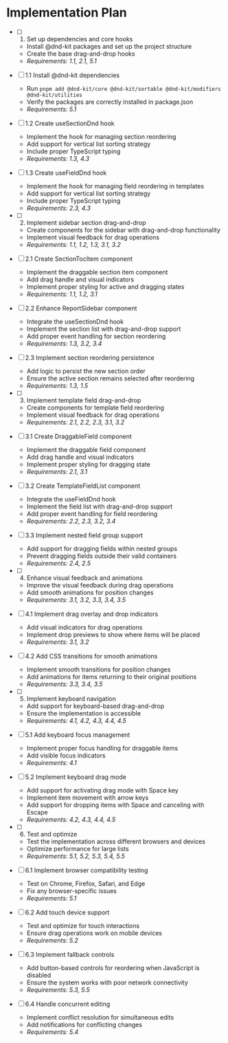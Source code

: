 # Implementation Plan

- [ ] 1. Set up dependencies and core hooks
  - Install @dnd-kit packages and set up the project structure
  - Create the base drag-and-drop hooks
  - _Requirements: 1.1, 2.1, 5.1_

- [ ] 1.1 Install @dnd-kit dependencies
  - Run `pnpm add @dnd-kit/core @dnd-kit/sortable @dnd-kit/modifiers @dnd-kit/utilities`
  - Verify the packages are correctly installed in package.json
  - _Requirements: 5.1_

- [ ] 1.2 Create useSectionDnd hook
  - Implement the hook for managing section reordering
  - Add support for vertical list sorting strategy
  - Include proper TypeScript typing
  - _Requirements: 1.3, 4.3_

- [ ] 1.3 Create useFieldDnd hook
  - Implement the hook for managing field reordering in templates
  - Add support for vertical list sorting strategy
  - Include proper TypeScript typing
  - _Requirements: 2.3, 4.3_

- [ ] 2. Implement sidebar section drag-and-drop
  - Create components for the sidebar with drag-and-drop functionality
  - Implement visual feedback for drag operations
  - _Requirements: 1.1, 1.2, 1.3, 3.1, 3.2_

- [ ] 2.1 Create SectionTocItem component
  - Implement the draggable section item component
  - Add drag handle and visual indicators
  - Implement proper styling for active and dragging states
  - _Requirements: 1.1, 1.2, 3.1_

- [ ] 2.2 Enhance ReportSidebar component
  - Integrate the useSectionDnd hook
  - Implement the section list with drag-and-drop support
  - Add proper event handling for section reordering
  - _Requirements: 1.3, 3.2, 3.4_

- [ ] 2.3 Implement section reordering persistence
  - Add logic to persist the new section order
  - Ensure the active section remains selected after reordering
  - _Requirements: 1.3, 1.5_

- [ ] 3. Implement template field drag-and-drop
  - Create components for template field reordering
  - Implement visual feedback for drag operations
  - _Requirements: 2.1, 2.2, 2.3, 3.1, 3.2_

- [ ] 3.1 Create DraggableField component
  - Implement the draggable field component
  - Add drag handle and visual indicators
  - Implement proper styling for dragging state
  - _Requirements: 2.1, 3.1_

- [ ] 3.2 Create TemplateFieldList component
  - Integrate the useFieldDnd hook
  - Implement the field list with drag-and-drop support
  - Add proper event handling for field reordering
  - _Requirements: 2.2, 2.3, 3.2, 3.4_

- [ ] 3.3 Implement nested field group support
  - Add support for dragging fields within nested groups
  - Prevent dragging fields outside their valid containers
  - _Requirements: 2.4, 2.5_

- [ ] 4. Enhance visual feedback and animations
  - Improve the visual feedback during drag operations
  - Add smooth animations for position changes
  - _Requirements: 3.1, 3.2, 3.3, 3.4, 3.5_

- [ ] 4.1 Implement drag overlay and drop indicators
  - Add visual indicators for drag operations
  - Implement drop previews to show where items will be placed
  - _Requirements: 3.1, 3.2_

- [ ] 4.2 Add CSS transitions for smooth animations
  - Implement smooth transitions for position changes
  - Add animations for items returning to their original positions
  - _Requirements: 3.3, 3.4, 3.5_

- [ ] 5. Implement keyboard navigation
  - Add support for keyboard-based drag-and-drop
  - Ensure the implementation is accessible
  - _Requirements: 4.1, 4.2, 4.3, 4.4, 4.5_

- [ ] 5.1 Add keyboard focus management
  - Implement proper focus handling for draggable items
  - Add visible focus indicators
  - _Requirements: 4.1_

- [ ] 5.2 Implement keyboard drag mode
  - Add support for activating drag mode with Space key
  - Implement item movement with arrow keys
  - Add support for dropping items with Space and canceling with Escape
  - _Requirements: 4.2, 4.3, 4.4, 4.5_

- [ ] 6. Test and optimize
  - Test the implementation across different browsers and devices
  - Optimize performance for large lists
  - _Requirements: 5.1, 5.2, 5.3, 5.4, 5.5_

- [ ] 6.1 Implement browser compatibility testing
  - Test on Chrome, Firefox, Safari, and Edge
  - Fix any browser-specific issues
  - _Requirements: 5.1_

- [ ] 6.2 Add touch device support
  - Test and optimize for touch interactions
  - Ensure drag operations work on mobile devices
  - _Requirements: 5.2_

- [ ] 6.3 Implement fallback controls
  - Add button-based controls for reordering when JavaScript is disabled
  - Ensure the system works with poor network connectivity
  - _Requirements: 5.3, 5.5_

- [ ] 6.4 Handle concurrent editing
  - Implement conflict resolution for simultaneous edits
  - Add notifications for conflicting changes
  - _Requirements: 5.4_